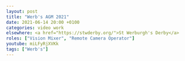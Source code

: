 ```yaml
---
layout: post
title: "Werb's AGM 2021"
date: 2021-06-14 20:00 +0100
categories: video work
elsewhere: <a href="https://stwderby.org/">St Werburgh's Derby</a>
roles: ["Vision Mixer", "Remote Camera Operator"]
youtube: miLFyRjXVKk
tags: ["Werb's"]
---
```

